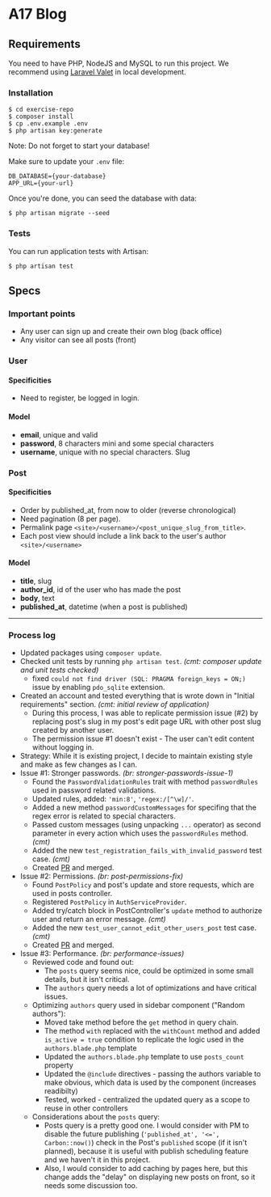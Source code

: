 # A17 Blog

## Requirements

You need to have PHP, NodeJS and MySQL to run this project. We recommend
using [Laravel Valet](https://laravel.com/docs/8.x/valet) in local development.

### Installation

```console
$ cd exercise-repo
$ composer install
$ cp .env.example .env
$ php artisan key:generate
```

Note: Do not forget to start your database!

Make sure to update your `.env` file:

```shell
DB_DATABASE={your-database}
APP_URL={your-url}
```

Once you're done, you can seed the database with data:

```console
$ php artisan migrate --seed
```

### Tests

You can run application tests with Artisan:

```console
$ php artisan test
```

## Specs

### Important points

-   Any user can sign up and create their own blog (back office)
-   Any visitor can see all posts (front)

### User

#### Specificities

-   Need to register, be logged in login.

#### Model

-   **email**, unique and valid
-   **password**, 8 characters mini and some special characters
-   **username**, unique with no special characters. Slug

### Post

#### Specificities

-   Order by published_at, from now to older (reverse chronological)
-   Need pagination (8 per page).
-   Permalink page `<site>/<username>/<post_unique_slug_from_title>`.
-   Each post view should include a link back to the user's author `<site>/<username>`

#### Model

-   **title**, slug
-   **author_id**, id of the user who has made the post
-   **body**, text
-   **published_at**, datetime (when a post is published)

---

### Process log

-   Updated packages using `composer update`.
-   Checked unit tests by running `php artisan test`. _(cmt: composer update and unit tests checked)_
    -   fixed `could not find driver (SQL: PRAGMA foreign_keys = ON;)` issue by enabling `pdo_sqlite` extension.
-   Created an account and tested everything that is wrote down in "Initial requirements" section. _(cmt: initial review of application)_
    -   During this process, I was able to replicate permission issue (#2) by replacing post's slug in my post's edit page URL with other post slug created by another user.
    -   The permission issue #1 doesn't exist - The user can't edit content without logging in.
-   Strategy: While it is existing project, I decide to maintain existing style and make as few changes as I can.
-   Issue #1: Stronger passwords. _(br: stronger-passwords-issue-1)_
    -   Found the `PasswordValidationRules` trait with method `passwordRules` used in password related validations.
    -   Updated rules, added: `'min:8'`, `'regex:/[^\w]/'`.
    -   Added a new method `passwordCustomMessages` for specifing that the regex error is related to special characters.
    -   Passed custom messages (using unpacking `...` operator) as second parameter in every action which uses the `passwordRules` method. _(cmt)_
    -   Added the new `test_registration_fails_with_invalid_password` test case. _(cmt)_
    -   Created [PR](https://github.com/MaestroError/area-17-care-exercise/pull/1) and merged.
-   Issue #2: Permissions. _(br: post-permissions-fix)_
    -   Found `PostPolicy` and post's update and store requests, which are used in posts controller.
    -   Registered `PostPolicy` in `AuthServiceProvider`.
    -   Added try/catch block in PostController's `update` method to authorize user and return an error message. _(cmt)_
    -   Added the new `test_user_cannot_edit_other_users_post` test case. _(cmt)_
    -   Created [PR](https://github.com/MaestroError/area-17-care-exercise/pull/2) and merged.
-   Issue #3: Performance. _(br: performance-issues)_
    -   Reviewed code and found out:
        -   The `posts` query seems nice, could be optimized in some small details, but it isn't critical.
        -   The `authors` query needs a lot of optimizations and have critical issues.
    -   Optimizing `authors` query used in sidebar component ("Random authors"):
        -   Moved take method before the `get` method in query chain.
        -   The method `with` replaced with the `withCount` method and added `is_active = true` condition to replicate the logic used in the `authors.blade.php` template
        -   Updated the `authors.blade.php` template to use `posts_count` property
        -   Updated the `@include` directives - passing the authors variable to make obvious, which data is used by the component (increases readibilty)
        -   Tested, worked - centralized the updated query as a scope to reuse in other controllers
    -   Considerations about the `posts` query:
        -   Posts query is a pretty good one. I would consider with PM to disable the future publishing (`'published_at', '<=', Carbon::now()`) check in the Post's `published` scope (if it isn't planned), because it is useful with publish scheduling feature and we haven't it in this project.
        -   Also, I would consider to add caching by pages here, but this change adds the "delay" on displaying new posts on front, so it needs some discussion too.

